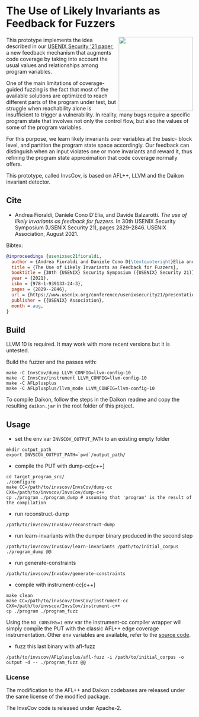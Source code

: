 # The Use of Likely Invariants as Feedback for Fuzzers

<p>
<a href="https://www.usenix.org/system/files/sec21-fioraldi.pdf"> <img align="right" width="200"  src="https://raw.githubusercontent.com/eurecom-s3/invscov/master/assets/paper_front_page.png"> </a>
</p>

This prototype implements the idea described in our [USENIX Security '21 paper](https://www.usenix.org/conference/usenixsecurity21/presentation/fioraldi), a new feedback mechanism that
augments code coverage by taking into account the usual
values and relationships among program variables.

One of the main limitations of coverage-guided fuzzing is the fact that most of
the available solutions are optimized to reach different parts of the program
under test, but struggle when reachability alone is insufficient
to trigger a vulnerability. In reality, many bugs require
a specific program state that involves not only the control
flow, but also the values of some of the program variables.

For this purpose, we learn likely invariants over variables at the basic-
block level, and partition the program state space accordingly.
Our feedback can distinguish when an input violates one or
more invariants and reward it, thus refining the program state
approximation that code coverage normally offers.

This prototype, called InvsCov, is based on AFL++, LLVM and the Daikon invariant detector. 

## Cite

+ Andrea Fioraldi, Daniele Cono D’Elia, and Davide Balzarotti. *The use of likely invariants as feedback for fuzzers*. In 30th USENIX Security Symposium (USENIX Security 21), pages 2829–2846. USENIX Association, August 2021.

Bibtex:

```bibtex
@inproceedings {usenixsec21fioraldi,
  author = {Andrea Fioraldi and Daniele Cono D{\textquoteright}Elia and Davide Balzarotti},
  title = {The Use of Likely Invariants as Feedback for Fuzzers},
  booktitle = {30th {USENIX} Security Symposium ({USENIX} Security 21)},
  year = {2021},
  isbn = {978-1-939133-24-3},
  pages = {2829--2846},
  url = {https://www.usenix.org/conference/usenixsecurity21/presentation/fioraldi},
  publisher = {{USENIX} Association},
  month = aug,
}
```

## Build

LLVM 10 is required. It may work with more recent versions but it is untested.

Build the fuzzer and the passes with:

```
make -C InvsCov/dump LLVM_CONFIG=llvm-config-10
make -C InvsCov/instrument LLVM_CONFIG=llvm-config-10
make -C AFLplusplus
make -C AFLplusplus/llvm_mode LLVM_CONFIG=llvm-config-10
```

To compile Daikon, follow the steps in the Daikon readme and copy the resulting `daikon.jar` in the root folder of this project.

## Usage

+ set the env var `INVSCOV_OUTPUT_PATH` to an existing empty folder

```
mkdir output_path
export INVSCOV_OUTPUT_PATH=`pwd`/output_path/
```

+ compile the PUT with dump-cc[c++]

```
cd target_program_src/
./configure
make CC=/path/to/invscov/InvsCov/dump-cc CXX=/path/to/invscov/InvsCov/dump-c++
cp ./program ./program_dump # assuming that 'program' is the result of the compilation
```

+ run reconstruct-dump

```
/path/to/invscov/InvsCov/reconstruct-dump
```

+ run learn-invariants with the dumper binary produced in the second step

```
/path/to/invscov/InvsCov/learn-invariants /path/to/initial_corpus ./program_dump @@
```

+ run generate-constraints

```
/path/to/invscov/InvsCov/generate-constraints
```

+ compile with instrument-cc[c++]

```
make clean
make CC=/path/to/invscov/InvsCov/instrument-cc CXX=/path/to/invscov/InvsCov/instrument-c++
cp ./program ./program_fuzz
```
Using the `NO_CONSTRS=1` env var the instrument-cc compiler wrapper will simply compile the PUT with the classic AFL++ edge coverage instrumentation.
Other env variables are available, refer to the [source code](https://github.com/eurecom-s3/invscov/blob/master/InvsCov/instrument/instrument_cc.py#L94).

+ fuzz this last binary with afl-fuzz

```
/path/to/invscov/AFLplusplus/afl-fuzz -i /path/to/initial_corpus -o output -d -- ./program_fuzz @@
```

### License

The modification to the AFL++ and Daikon codebases are released under the same license of the modified package.

The InvsCov code is released under Apache-2.
